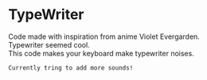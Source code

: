 # TypeWriter
Code made with inspiration from anime Violet Evergarden.    
Typewriter seemed cool.    
This code makes your keyboard make typewriter noises.    
    
    Currently tring to add more sounds!
